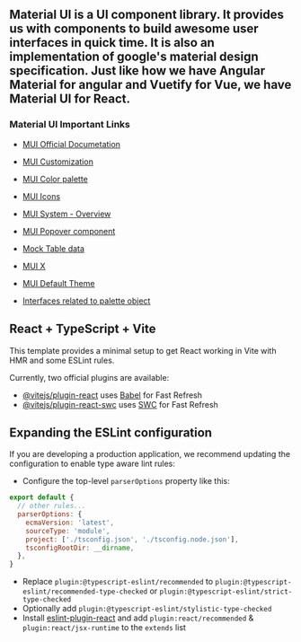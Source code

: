 
## Material UI is a UI component library. It provides us with components to build awesome user interfaces in quick time. It is also an implementation of google's material design specification. Just like how we have Angular Material for angular and Vuetify for Vue, we have Material UI for React.

###  Material UI Important Links
- [MUI Official Documetation](https://mui.com/material-ui/getting-started/installation/)

- [MUI Customization](https://mui.com/material-ui/customization/default-theme/)

- [MUI Color palette](https://mui.com/material-ui/customization/palette/)

- [MUI Icons](https://mui.com/material-ui/icons/)

- [MUI System - Overview](https://mui.com/system/getting-started/)

- [MUI Popover component](https://mui.com/material-ui/react-popover/)

- [Mock Table data](https://mockaroo.com/)

- [MUI X](https://mui.com/blog/lab-date-pickers-to-mui-x/)

- [MUI Default Theme](https://mui.com/material-ui/customization/default-theme/)

- [Interfaces related to palette object](https://github.com/mui/material-ui/blob/v5.15.15/packages/mui-material/src/styles/createPalette.d.ts)

## React + TypeScript + Vite

This template provides a minimal setup to get React working in Vite with HMR and some ESLint rules.

Currently, two official plugins are available:

- [@vitejs/plugin-react](https://github.com/vitejs/vite-plugin-react/blob/main/packages/plugin-react/README.md) uses [Babel](https://babeljs.io/) for Fast Refresh
- [@vitejs/plugin-react-swc](https://github.com/vitejs/vite-plugin-react-swc) uses [SWC](https://swc.rs/) for Fast Refresh

## Expanding the ESLint configuration

If you are developing a production application, we recommend updating the configuration to enable type aware lint rules:

- Configure the top-level `parserOptions` property like this:

```js
export default {
  // other rules...
  parserOptions: {
    ecmaVersion: 'latest',
    sourceType: 'module',
    project: ['./tsconfig.json', './tsconfig.node.json'],
    tsconfigRootDir: __dirname,
  },
}
```

- Replace `plugin:@typescript-eslint/recommended` to `plugin:@typescript-eslint/recommended-type-checked` or `plugin:@typescript-eslint/strict-type-checked`
- Optionally add `plugin:@typescript-eslint/stylistic-type-checked`
- Install [eslint-plugin-react](https://github.com/jsx-eslint/eslint-plugin-react) and add `plugin:react/recommended` & `plugin:react/jsx-runtime` to the `extends` list
